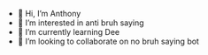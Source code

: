 - 👋 Hi, I’m Anthony
- 👀 I’m interested in anti bruh saying
- 🌱 I’m currently learning Dee
- 💞️ I’m looking to collaborate on no bruh saying bot

<!---
AnthonyLUL/AnthonyLUL is a ✨ special ✨ repository because its `README.md` (this file) appears on your GitHub profile.
You can click the Preview link to take a look at your changes.
--->
